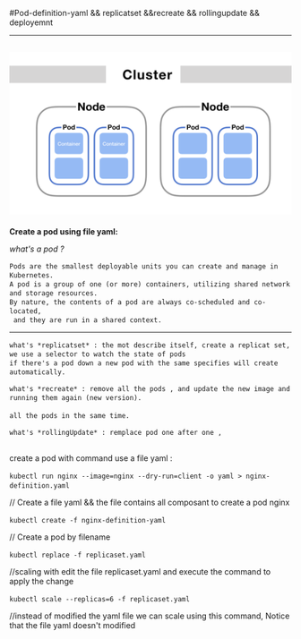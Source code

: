 #Pod-definition-yaml  && replicatset  &&recreate  && rollingupdate && deployemnt
 <!--  -->
----------------------------------------------------------------------
![alt](./image/pod.png)
----------------------------------------------------------------------
**Create a pod using file yaml:** 
<!--  -->
*what's a pod ?* 
<!-- | -->
```
Pods are the smallest deployable units you can create and manage in Kubernetes. 
A pod is a group of one (or more) containers, utilizing shared network and storage resources. 
By nature, the contents of a pod are always co-scheduled and co-located,
 and they are run in a shared context.
```
------------------------------------------------------------------------
 <!--  -->
 ```
what's *replicatset* : the mot describe itself, create a replicat set, 
we use a selector to watch the state of pods 
if there's a pod down a new pod with the same specifies will create automatically.
 ```

 <!--  -->
 ```
what's *recreate* : remove all the pods , and update the new image and running them again (new version).

all the pods in the same time.
 ```
 <!--  -->


 <!--  -->
 ```
what's *rollingUpdate* : remplace pod one after one ,   


 ```
 <!--  -->





 <!--  -->
create a pod with command use a file yaml :  
<!--  -->

`kubectl run nginx --image=nginx --dry-run=client -o yaml > nginx-definition.yaml`
<!--  -->
 // Create a file yaml && the file contains all composant to create a pod nginx
 <!--  -->
`kubectl create -f nginx-definition-yaml`
 <!--  -->
// Create a pod by filename  
<!--  -->
`kubectl replace -f replicaset.yaml` 
<!--  -->
//scaling with edit the file replicaset.yaml and execute the command to apply the change 
<!--  -->
`kubectl scale --replicas=6 -f replicaset.yaml`
<!--  -->
//instead of modified the yaml file we can scale using this command, Notice that the file yaml doesn't modified  